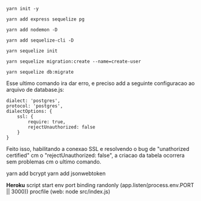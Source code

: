 `yarn init -y`

`yarn add express sequelize pg`

`yarn add nodemon -D`

`yarn add sequelize-cli -D`


`yarn sequelize init`

`yarn sequelize migration:create --name=create-user`

`yarn sequelize db:migrate`

Esse ultimo comando ira dar erro, e preciso add a seguinte configuracao ao arquivo de database.js:

	dialect: 'postgres',
    protocol: 'postgres',
    dialectOptions: {
        ssl: {
            require: true,
            rejectUnauthorized: false
        }
    }

Feito isso, habilitando a conexao SSL e resolvendo o bug de "unathorized certified" cm o "rejectUnauthorized: false", a criacao da tabela ocorrera sem problemas cm o ultimo comando.

yarn add bcrypt
yarn add jsonwebtoken


**Heroku**
script start
env port binding randonly (app.listen(process.env.PORT || 3000))
procfile (web: node src/index.js)